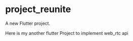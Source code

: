 # project_reunite

A new Flutter project.

Here is my another flutter Project to implement web_rtc api
